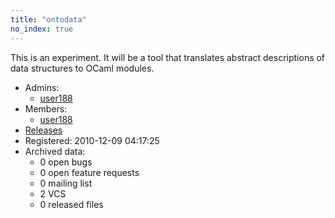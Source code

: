 ```yaml
---
title: "ontodata"
no_index: true
---
```


This is an experiment. It will be a tool that translates abstract descriptions of data structures to OCaml modules.


* Admins:
  * [user188](/users/user188)
* Members:
  * [user188](/users/user188)
* [Releases](https://download.ocamlcore.org/ontodata)
* Registered: 2010-12-09 04:17:25
* Archived data:
  * 0 open bugs
  * 0 open feature requests
  * 0 mailing list
  * 2 VCS
  * 0 released files
